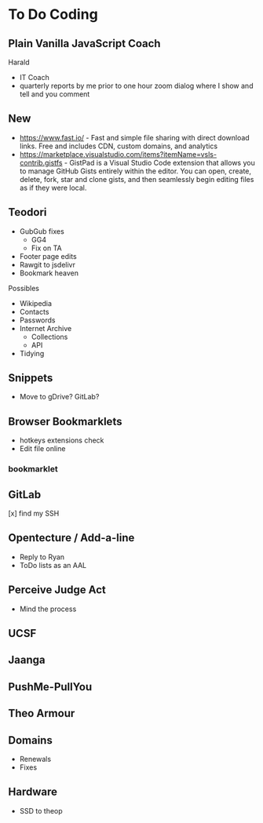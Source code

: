 # To Do Coding

## Plain Vanilla JavaScript Coach

Harald

* IT Coach
* quarterly reports by me prior to one hour zoom dialog where I show and tell and you comment


## New

* https://www.fast.io/ - Fast and simple file sharing with direct download links. Free and includes CDN, custom domains, and analytics
* https://marketplace.visualstudio.com/items?itemName=vsls-contrib.gistfs - GistPad is a Visual Studio Code extension that allows you to manage GitHub Gists entirely within the editor. You can open, create, delete, fork, star and clone gists, and then seamlessly begin editing files as if they were local.

## Teodori

* GubGub fixes
	* GG4
	* Fix on TA
* Footer page edits
* Rawgit to jsdelivr
* Bookmark heaven

Possibles

* Wikipedia
* Contacts
* Passwords
* Internet Archive
	* Collections
	* API
* Tidying


## Snippets

* Move to gDrive? GitLab?

## Browser Bookmarklets

* hotkeys extensions check
* Edit file online

### bookmarklet


## GitLab

[x] find my SSH


## Opentecture / Add-a-line

* Reply to Ryan
* ToDo lists as an AAL


## Perceive Judge Act

* Mind the process



## UCSF

## Jaanga

## PushMe-PullYou

## Theo Armour


## Domains

* Renewals
* Fixes

## Hardware

* SSD to theop


